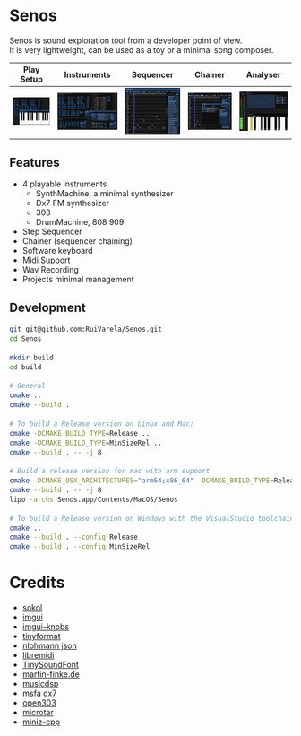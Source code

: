 # Senos
Senos is sound exploration tool from a developer point of view.   
It is very lightweight, can be used as a toy or a minimal song composer.

Play Setup | Instruments | Sequencer | Chainer   | Analyser  
:---------:|:-----------:|:---------:|:---------:|:---------:
![Play](https://raw.githubusercontent.com/RuiVarela/Senos/main/docs/00.png) | ![Instruments](https://raw.githubusercontent.com/RuiVarela/Senos/main/docs/01.png) | ![Sequencer](https://raw.githubusercontent.com/RuiVarela/Senos/main/docs/02.png) | ![Chainer](https://raw.githubusercontent.com/RuiVarela/Senos/main/docs/03.png) | ![Analyser](https://raw.githubusercontent.com/RuiVarela/Senos/main/docs/04.png)


## Features
- 4 playable instruments
  - SynthMachine, a minimal synthesizer
  - Dx7 FM synthesizer
  - 303
  - DrumMachine, 808 909
- Step Sequencer
- Chainer (sequencer chaining)
- Software keyboard 
- Midi Support
- Wav Recording
- Projects minimal management

## Development
```bash
git git@github.com:RuiVarela/Senos.git
cd Senos

mkdir build
cd build

# General
cmake ..
cmake --build .

# To build a Release version on Linux and Mac:
cmake -DCMAKE_BUILD_TYPE=Release ..
cmake -DCMAKE_BUILD_TYPE=MinSizeRel ..
cmake --build . -- -j 8

# Build a release version for mac with arm support
cmake -DCMAKE_OSX_ARCHITECTURES="arm64;x86_64" -DCMAKE_BUILD_TYPE=Release .. 
cmake --build . -- -j 8
lipo -archs Senos.app/Contents/MacOS/Senos

# To build a Release version on Windows with the VisualStudio toolchain:
cmake ..
cmake --build . --config Release
cmake --build . --config MinSizeRel
```

# Credits
- [sokol](https://github.com/floooh/sokol)
- [imgui](https://github.com/ocornut/imgui)
- [imgui-knobs](https://github.com/altschuler/imgui-knobs)
- [tinyformat](https://github.com/c42f/tinyformat)
- [nlohmann json](https://github.com/nlohmann/json)
- [libremidi](https://github.com/jcelerier/libremidi)
- [TinySoundFont](https://github.com/schellingb/TinySoundFont)
- [martin-finke.de](http://martin-finke.de/)
- [musicdsp](https://www.musicdsp.org/)
- [msfa dx7](https://github.com/google/music-synthesizer-for-android)
- [open303](https://github.com/maddanio/open303)
- [microtar](https://github.com/rxi/microtar)
- [miniz-cpp](https://github.com/tfussell/miniz-cpp)
